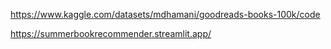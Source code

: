 https://www.kaggle.com/datasets/mdhamani/goodreads-books-100k/code

https://summerbookrecommender.streamlit.app/